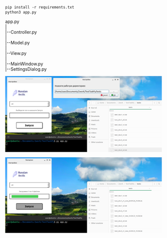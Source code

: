 ```  
pip install -r requirements.txt  
python3 app.py  
```  


app.py  
 |  
 |--Controller.py  
 |  
 |--Model.py  
 |  
 |--View.py  
 	 |  
     |--MainWindow.py  
     |--SettingsDialog.py  


![](https://raw.githubusercontent.com/MickeyMouseMouse/TestTaskPy/main/img/1.png "")  

![](https://raw.githubusercontent.com/MickeyMouseMouse/TestTaskPy/main/img/2.png "")  


